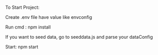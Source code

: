 To Start Project:

Create .env file have value like envconfig

Run cmd : npm install

If you want to seed data, go to seeddata.js and parse your dataConfig 

Start: npm start